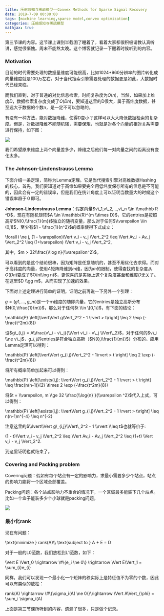 ```yaml
---
title: 压缩感知与稀疏模型——Convex Methods for Sparse Signal Recovery
date: 2019-7-09 00:00:00
tags: [machine learning,sparse model,convex optimization]
categories: 压缩感知与稀疏模型
mathjax: true
---            
```


第三节课的内容。这节课上课到半截困了睡着了，看着大家都很积极请教认真听讲，感觉很惭愧。周末不能熬太晚。这个博客就记录一下醒着时候听到的内容。  

<!--more-->


### [](about:blank#Motivation "Motivation")Motivation

目前的时代需要处理的数据量维度可能很高，比如1024\*960分辨率的图片转化成向量维度就是100万左右。对于当代搜索引擎需要处理的数据更是如此，大数据时代已经来临。

而我们直到，对于普通的对比信息检索，时间复杂度为$O(n)$，当然，如果加上维度$D$，数据检索复杂度变成了$O(Dn)$，要知道这里的D很大，属于高纬度数据，甚至远大于数据的个数$n$，是一定不可以忽略的。

有没有一种方法，能对数据降维，使得D变小？这样可以大大降低数据检索的复杂度。但是，对数据降维不能随机降，需要保矩，也就是对各个向量的相对关系需要进行保持，如下图：

![](https://wlsdzyzl.top/)

我们希望原来维度上两个向量差多少，降维之后他们每一对向量之间的距离没有变化太多。

### [](about:blank#The-Johnson-Lindenstrauss-Lemma "The Johnson-Lindenstrauss Lemma")The Johnson-Lindenstrauss Lemma

下面介绍一条定理，简称为Lemma定理。它是当代搜索引擎对高维数据Hashing的核心。首先，我们要知道对于高维如果要完全用低纬度保存所有的信息是不可能的，因此会有一定的错误率，但是我们在统计角度上可以证明当数量大的时候这个错误率趋于０即可。

**Johnson-Lindenstrauss Lemma**：假定向量$v\_1,v\_2,…,v\_n \\in \\mathbb R ^D$，现在有随机矩阵$A \\in \\mathbb{R}^{m \\times D}$，它的entries是按照高斯$N(0,\\frac{1}{m})$独立的随机变量，那么对于任何$\\varepsilon \\in (0,1)$，至少有$1 - \\frac{1}{n^2}$的概率使得下式成立：

\\forall i \\ne j, (1 - \\varepsilon)\\Vert v\_i - v\_j \\Vert\_2^2 \\leq \\Vert Av\_i - Av\_j \\Vert\_2^2 \\leq (1+\\varepsilon) \\Vert v\_i - v\_j \\Vert\_2^2,

其中，$m > 32\\frac{\\log n}{\\varepsilon^2}$。

可以看到的是这个结论很棒，因为矩阵是任意随机的，甚至不用优化去求得。而对于高纬度的向量，使用$A$矩阵降维到$m$维，因为$m$的限制，使得查找的复杂度从$O(Dn)$变成了$O(n\\log n)$，更惊喜的是实际上这个复杂度甚至和维度$D$无关了。在这里$D \\gg m$，从而实现了加速的效果。

下面对上述定理进行简单的证明。证明之前再说一下另外一个引理：

$g = (g1,…,g\_m)$是一个ｍ维度的随即向量，它的entries是独立高斯分布$N(0,\\frac{1}{m})$，那么对于任何$t \\in \[0,1\]$，有下面的结论：

\\mathbb{P} \\left\[\\lvert\\Vert g\\Vert\_2^2 - 1 \\rvert > t\\right\] \\leq 2 \\exp (-\\frac{t^2m}{8})

设$g\_{i,j} = A\\frac{v\_i - v\_j}{\\Vert v\_i - v\_j \\Vert\_2}$，对于任何的$v\_i \\ne v\_j$，$g\_{i,j}$的entries是符合独立高斯（$N(0,\\frac{1}{m})$）分布的。应用Lemma定理可以得到：

\\mathbb{P} \\left\[\\lvert\\Vert g\_{i,j}\\Vert\_2^2 - 1\\rvert > t \\right\] \\leq 2 \\exp (-\\frac{t^2m}{8})

将所有概率简单加起来可以得到：

\\mathbb{P} \\left\[\\exists(i,j): \\lvert\\Vert g\_{i,j}\\Vert\_2^2 - 1 \\rvert > t \\right\] \\leq \\frac{n(n-1)}{2} \\times 2 \\exp (-\\frac{t^2m}{8})

将$t = \\varepsilon, m \\ge 32 \\frac{\\log{n} }{\\varepsilon ^2}$代入上式，可以得到：

\\mathbb{P} \\left\[\\exists(i,j): \\lvert\\Vert g\_{i,j}\\Vert\_2^2 - 1 \\rvert > t\\right\] \\leq n(n-1)n^{-4} \\leq n^{-2}

注意这里的$\\lvert\\Vert g\_{i,j}\\Vert\_2^2 - 1 \\rvert \\leq t$也就等价于:

(1 - t)\\Vert v\_i - v\_j \\Vert\_2^2 \\leq \\Vert Av\_i - Av\_j \\Vert\_2^2 \\leq (1+t) \\Vert v\_i - v\_j \\Vert\_2^2.

到这里证明也就结束了。

### [](about:blank#Covering-and-Packing-problem "Covering and Packing problem")Covering and Packing problem

Covering问题：假如有每个站点有一定的影响力，求最小需要多少个站点，站点的影响力能将一个区域全部覆盖。

Packing问题：各个站点影响力不重合的情况下，一个区域最多能装下几个站点。比如一个盒子能装多少个小球就是packing问题。

![](https://wlsdzyzl.top/)

### [](about:blank#%E6%9C%80%E5%B0%8F%E5%8C%96rank "最小化rank")最小化rank

现在有问题：

\\text{minimize } rank(A)\\\\ \\text{subject to } A + E = D

对于一般的L0范数，我们放松到L1范数，如下：

\\Vert E \\Vert\_0 \\rightarrow \\#\\{e\_i \\ne 0\\} \\rightarrow \\Vert E\\Vert\_1 = \\sum\_{i}e\_{i}

同样，我们可以发现一个最小化一个矩阵的秩实际上是特征值不为零的个数，因此可以有类似的放松：

rank(A) \\rightarrow \\#\\{\\sigma\_i(A) \\ne 0\\}\\rightarrow \\Vert A\\Vert\_{\\phi} = \\sum\_i \\sigma\_i(A)

上面是第三节课所听到的内容，遗漏了很多，只是做个记录。